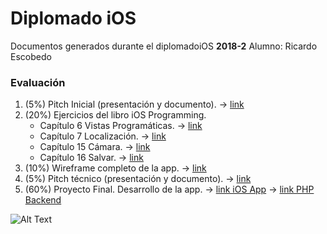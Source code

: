 # Diplomado iOS
Documentos generados durante el diplomadoiOS **2018-2**
Alumno: Ricardo Escobedo

### Evaluación 

1. (5%) Pitch Inicial (presentación y documento). -> [link](https://github.com/alejandrozepeda/diplomado-ios/tree/master/tareas/01_pitch)
2. (20%) Ejercicios del libro iOS Programming.
    - Capítulo 6 Vistas Programáticas. -> [link](https://github.com/warkarth/diplomadoiOS/tree/master/6-ProgrammaticViews/WorldTrotter)
    - Capítulo 7 Localización. -> [link](https://github.com/warkarth/diplomadoiOS/tree/master/7-Localization/WorldTrotter)
    - Capítulo 15 Cámara. -> [link](https://github.com/warkarth/diplomadoiOS/tree/master/15-Camera/Homepwner)
    - Capítulo 16 Salvar. -> [link](https://github.com/warkarth/diplomadoiOS/tree/master/16-Archiving/Homepwner)
3. (10%) Wireframe completo de la app. -> [link]()
4. (5%) Pitch técnico (presentación y documento). -> [link](https://docs.google.com/presentation/d/1mTbQ19-mYgUvnrSBc7Yp1jO3ABxB24f-TxUPmj5C6qo/edit?usp=sharing)
5. (60%) Proyecto Final. Desarrollo de la app. -> [link iOS App](https://github.com/warkarth/Hostess-ios) -> [link PHP Backend](https://github.com/cesaralv/App-Backend)

![Alt Text](https://github.com/alejandrozepeda/diplomado-ios/blob/master/Hostess.gif)
